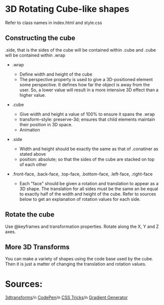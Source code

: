 # 3D Rotating Cube-like shapes
Refer to class names in index.html and style.css

## Constructing the cube
.side, that is the sides of the cube will be contained within .cube and .cube will be contained within .wrap

* .wrap 
   * Define width and height of the cube
   * The perspective property is used to give a 3D-positioned element some perspective. It defines how far the object is away from the user. So, a lower value will result in a more intensive 3D effect than a higher value.
   
* .cube
   * Give width and height a value of 100% to ensure it spans the .wrap
   * transform-style: preserve-3d; ensures that child elements maintain their position in 3D space.
   * Animation
   
* .side
  * Width and height should be exactly the same as that of .conatiner as stated above
  * position: absolute; so that the sides of the cube are stacked on top of each other
  
* .front-face, .back-face, .top-face, .bottom-face, .left-face, .right-face
  * Each "face" should be given a rotation and translation to appear as a 3D shape. The translation for all sides must be the same an be equal to exactly half of the width and height of the cube. Refer to sources below to get an explanation of rotation values for each side.

## Rotate the cube 
Use @keyframes and transformation properties. Rotate along the X, Y and Z axes.

## More 3D Transforms
You can make a variety of shapes using the code base used by the cube. Then it is just a matter of changing the translation and rotation values.



# Sources:
[3dtransforms](https://3dtransforms.desandro.com/cube)/n
[CodePen](https://codepen.io/mrosati84/pen/AFcpl/?editors=0100)/n
[CSS Tricks](https://css-tricks.com/creating-a-3d-cube-image-gallery/)/n
[Gradient Generator](http://www.brandgradients.com/black-gradient/)


